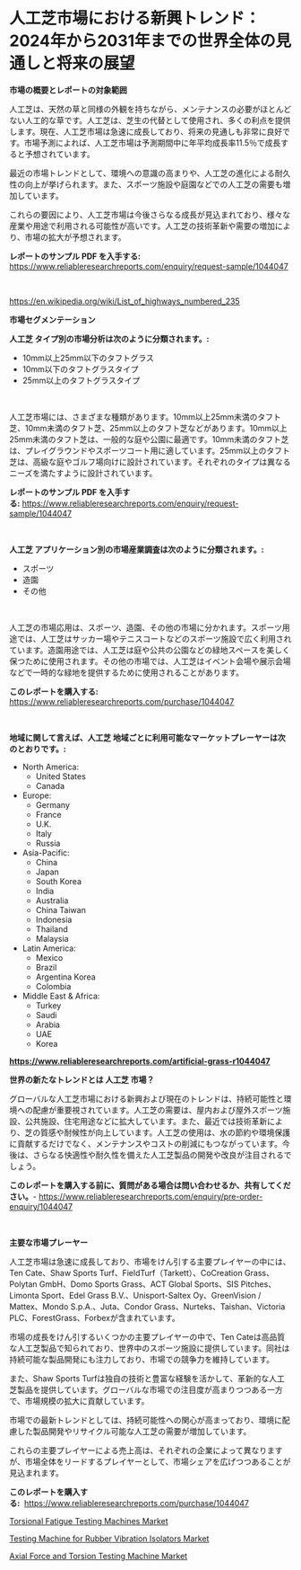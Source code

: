 <p><h1>人工芝市場における新興トレンド：2024年から2031年までの世界全体の見通しと将来の展望</h1></p><p><strong>市場の概要とレポートの対象範囲</strong></p>
<p><p>人工芝は、天然の草と同様の外観を持ちながら、メンテナンスの必要がほとんどない人工的な草です。人工芝は、芝生の代替として使用され、多くの利点を提供します。現在、人工芝市場は急速に成長しており、将来の見通しも非常に良好です。市場予測によれば、人工芝市場は予測期間中に年平均成長率11.5％で成長すると予想されています。</p><p>最近の市場トレンドとして、環境への意識の高まりや、人工芝の進化による耐久性の向上が挙げられます。また、スポーツ施設や庭園などでの人工芝の需要も増加しています。</p><p>これらの要因により、人工芝市場は今後さらなる成長が見込まれており、様々な産業や用途で利用される可能性が高いです。人工芝の技術革新や需要の増加により、市場の拡大が予想されます。</p></p>
<p><strong>レポートのサンプル PDF を入手する:</strong> <a href="https://www.reliableresearchreports.com/enquiry/request-sample/1044047">https://www.reliableresearchreports.com/enquiry/request-sample/1044047</a></p>
<p>&nbsp;</p>
<p><a href="https://en.wikipedia.org/wiki/List_of_highways_numbered_235">https://en.wikipedia.org/wiki/List_of_highways_numbered_235</a></p>
<p><strong>市場セグメンテーション</strong></p>
<p><strong>人工芝 タイプ別の市場分析は次のように分類されます。:</strong></p>
<p><ul><li>10mm以上25mm以下のタフトグラス</li><li>10mm以下のタフトグラスタイプ</li><li>25mm以上のタフトグラスタイプ</li></ul></p>
<p>&nbsp;</p>
<p><p>人工芝市場には、さまざまな種類があります。10mm以上25mm未満のタフト芝、10mm未満のタフト芝、25mm以上のタフト芝などがあります。10mm以上25mm未満のタフト芝は、一般的な庭や公園に最適です。10mm未満のタフト芝は、プレイグラウンドやスポーツコート用に適しています。25mm以上のタフト芝は、高級な庭やゴルフ場向けに設計されています。それぞれのタイプは異なるニーズを満たすように設計されています。</p></p>
<p><strong>レポートのサンプル PDF を入手する:</strong>&nbsp;<a href="https://www.reliableresearchreports.com/enquiry/request-sample/1044047">https://www.reliableresearchreports.com/enquiry/request-sample/1044047</a></p>
<p>&nbsp;</p>
<p><strong> 人工芝 アプリケーション別の市場産業調査は次のように分類されます。:</strong></p>
<p><ul><li>スポーツ</li><li>造園</li><li>その他</li></ul></p>
<p>&nbsp;</p>
<p><p>人工芝の市場応用は、スポーツ、造園、その他の市場に分かれます。スポーツ用途では、人工芝はサッカー場やテニスコートなどのスポーツ施設で広く利用されています。造園用途では、人工芝は庭や公共の公園などの緑地スペースを美しく保つために使用されます。その他の市場では、人工芝はイベント会場や展示会場などで一時的な緑地を提供するために使用されることがあります。</p></p>
<p><strong>このレポートを購入する:</strong>&nbsp; <a href="https://www.reliableresearchreports.com/purchase/1044047">https://www.reliableresearchreports.com/purchase/1044047</a></p>
<p>&nbsp;</p>
<p><strong>地域に関して言えば、人工芝 地域ごとに利用可能なマーケットプレーヤーは次のとおりです。:</strong></p>
<p><ul>
    <li>
        North America:
        <ul>
            <li>United States</li>
            <li>Canada</li>
        </ul>
    </li>
    <li>
        Europe:
        <ul>
            <li>Germany</li>
            <li>France</li>
            <li>U.K.</li>
            <li>Italy</li>
            <li>Russia</li>
        </ul>
    </li>
    <li>
        Asia-Pacific:
        <ul>
            <li>China</li>
            <li>Japan</li>
            <li>South Korea</li>
            <li>India</li>
            <li>Australia</li>
            <li>China Taiwan</li>
            <li>Indonesia</li>
            <li>Thailand</li>
            <li>Malaysia</li>
        </ul>
    </li>
    <li>
        Latin America:
        <ul>
            <li>Mexico</li>
            <li>Brazil</li>
            <li>Argentina Korea</li>
            <li>Colombia</li>
        </ul>
    </li>
    <li>
        Middle East & Africa:
        <ul>
            <li>Turkey</li>
            <li>Saudi</li>
            <li>Arabia</li>
            <li>UAE</li>
            <li>Korea</li>
        </ul>
    </li>
    </ul></p>
<p><strong><a href="https://www.reliableresearchreports.com/artificial-grass-r1044047">https://www.reliableresearchreports.com/artificial-grass-r1044047</a></strong>&nbsp;</p>
<p><strong>世界の新たなトレンドとは 人工芝 市場？</strong></p>
<p><p>グローバルな人工芝市場における新興および現在のトレンドは、持続可能性と環境への配慮が重要視されています。人工芝の需要は、屋内および屋外スポーツ施設、公共施設、住宅用途などに拡大しています。また、最近では技術革新により、芝の質感や耐候性が向上しています。人工芝の使用は、水の節約や環境保護に貢献するだけでなく、メンテナンスやコストの削減にもつながっています。今後は、さらなる快適性や耐久性を備えた人工芝製品の開発や改良が注目されるでしょう。</p></p>
<p><strong>このレポートを購入する前に、質問がある場合は問い合わせるか、共有してください。</strong>- <a href="https://www.reliableresearchreports.com/enquiry/pre-order-enquiry/1044047">https://www.reliableresearchreports.com/enquiry/pre-order-enquiry/1044047</a></p>
<p>&nbsp;</p>
<p><strong>主要な市場プレーヤー</strong></p>
<p><p>人工芝市場は急速に成長しており、市場をけん引する主要プレイヤーの中には、Ten Cate、Shaw Sports Turf、FieldTurf（Tarkett）、CoCreation Grass、Polytan GmbH、Domo Sports Grass、ACT Global Sports、SIS Pitches、Limonta Sport、Edel Grass B.V.、Unisport-Saltex Oy、GreenVision / Mattex、Mondo S.p.A.、Juta、Condor Grass、Nurteks、Taishan、Victoria PLC、ForestGrass、Forbexが含まれています。</p><p>市場の成長をけん引するいくつかの主要プレイヤーの中で、Ten Cateは高品質な人工芝製品で知られており、世界中のスポーツ施設に提供しています。同社は持続可能な製品開発にも注力しており、市場での競争力を維持しています。</p><p>また、Shaw Sports Turfは独自の技術と豊富な経験を活かして、革新的な人工芝製品を提供しています。グローバルな市場での注目度が高まりつつある一方で、市場規模の拡大に貢献しています。</p><p>市場での最新トレンドとしては、持続可能性への関心が高まっており、環境に配慮した製品開発やリサイクル可能な人工芝の需要が増加しています。</p><p>これらの主要プレイヤーによる売上高は、それぞれの企業によって異なりますが、市場全体をリードするプレイヤーとして、市場シェアを広げつつあることが見込まれます。</p></p>
<p><strong>このレポートを購入する:</strong>&nbsp;&nbsp;<a href="https://www.reliableresearchreports.com/purchase/1044047">https://www.reliableresearchreports.com/purchase/1044047</a></p>
<p><p><a href="https://github.com/ORAZITOM/Market-Research-Report-List-1/blob/main/torsional-fatigue-testing-machines-market.md">Torsional Fatigue Testing Machines Market</a></p><p><a href="https://github.com/verajwilson971/Market-Research-Report-List-1/blob/main/testing-machine-for-rubber-vibration-isolators-market.md">Testing Machine for Rubber Vibration Isolators Market</a></p><p><a href="https://github.com/jakobeblake56/Market-Research-Report-List-1/blob/main/axial-force-and-torsion-testing-machine-market.md">Axial Force and Torsion Testing Machine Market</a></p></p>